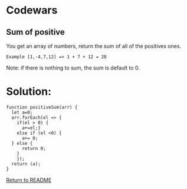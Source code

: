 # Codewars

## Sum of positive

You get an array of numbers, return the sum of all of the positives ones.

```Example [1,-4,7,12] => 1 + 7 + 12 = 20```

Note: if there is nothing to sum, the sum is default to 0.

# Solution:
```
function positiveSum(arr) {
  let a=0; 
  arr.forEach(el => {
    if(el > 0) {
      a+=el;} 
    else if (el <0) {
      a+= 0;
  } else {
      return 0;
    }
    });
  return (a);
}
```
[Return to README](/README.md)